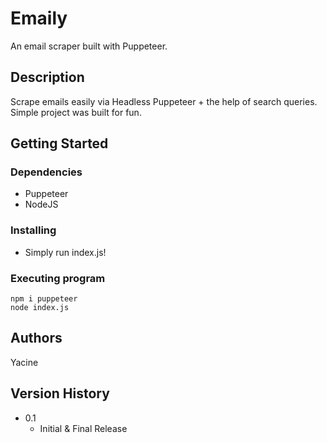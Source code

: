 # Emaily
An email scraper built with Puppeteer.

## Description

Scrape emails easily via Headless Puppeteer + the help of search queries. Simple project was built for fun.

## Getting Started

### Dependencies

* Puppeteer
* NodeJS

### Installing

* Simply run index.js!

### Executing program

```
npm i puppeteer
node index.js
```

## Authors

Yacine

## Version History

* 0.1
    * Initial & Final Release
